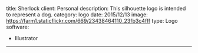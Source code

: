 title: Sherlock
client: Personal
description: This silhouette logo is intended to represent a dog.
category: logo
date: 2015/12/13
image: https://farm1.staticflickr.com/669/23438464110_23fb3c4fff
type: Logo
software:
- Illustrator
---
